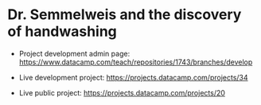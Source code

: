 # Dr. Semmelweis and the discovery of handwashing

* Project development admin page: https://www.datacamp.com/teach/repositories/1743/branches/develop
* Live development project: https://projects.datacamp.com/projects/34

* Live public project: https://projects.datacamp.com/projects/20